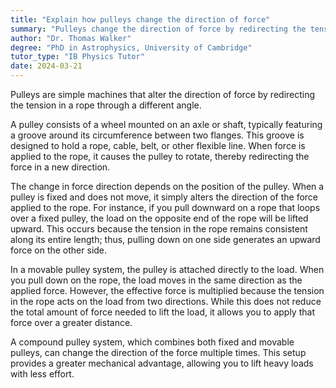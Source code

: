 ```yaml
---
title: "Explain how pulleys change the direction of force"
summary: "Pulleys change the direction of force by redirecting the tension in the rope through a different angle."
author: "Dr. Thomas Walker"
degree: "PhD in Astrophysics, University of Cambridge"
tutor_type: "IB Physics Tutor"
date: 2024-03-21
---
```


Pulleys are simple machines that alter the direction of force by redirecting the tension in a rope through a different angle.

A pulley consists of a wheel mounted on an axle or shaft, typically featuring a groove around its circumference between two flanges. This groove is designed to hold a rope, cable, belt, or other flexible line. When force is applied to the rope, it causes the pulley to rotate, thereby redirecting the force in a new direction.

The change in force direction depends on the position of the pulley. When a pulley is fixed and does not move, it simply alters the direction of the force applied to the rope. For instance, if you pull downward on a rope that loops over a fixed pulley, the load on the opposite end of the rope will be lifted upward. This occurs because the tension in the rope remains consistent along its entire length; thus, pulling down on one side generates an upward force on the other side.

In a movable pulley system, the pulley is attached directly to the load. When you pull down on the rope, the load moves in the same direction as the applied force. However, the effective force is multiplied because the tension in the rope acts on the load from two directions. While this does not reduce the total amount of force needed to lift the load, it allows you to apply that force over a greater distance.

A compound pulley system, which combines both fixed and movable pulleys, can change the direction of the force multiple times. This setup provides a greater mechanical advantage, allowing you to lift heavy loads with less effort.
    